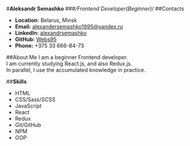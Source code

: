 #**Aleksandr Semashko**
###*/Frontend Developer(Beginner)*/
##Contacts
* **Location:** Belarus, Minsk 
* **Email:** alexandersemashko1995@yandex.ru
* **LinkedIn:** [alexandrsemashko](https://www.linkedin.com/in/alexandrsemashko/)
* **GitHub:** [Webs95](https://github.com/Webs95)
* **Phone:** +375 33 666-84-73

##About Me
I am a beginner Frontend developer.\
I am currently studying React.js, and also Redux.js.\
In parallel, I use the accumulated knowledge in practice.

##**Skills**
* HTML
* CSS/Sass/SCSS
* JavaScript
* React
* Redux
* Git/GitHub
* NPM
* OOP